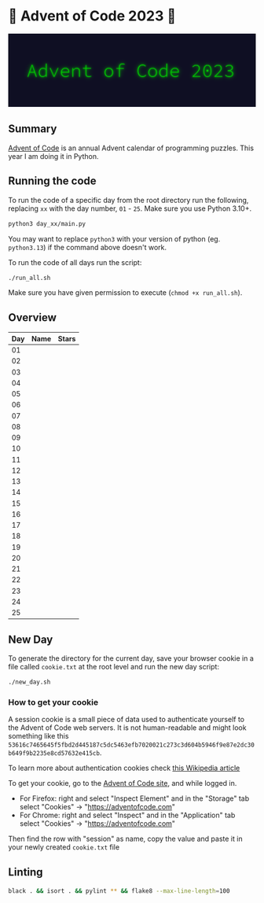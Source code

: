 # 🎄 Advent of Code 2023 🎄

![AoC2023 logo](https://raw.githubusercontent.com/orfeasa/advent-of-code-2023/master/header.png)

## Summary

[Advent of Code](http://adventofcode.com/) is an annual Advent calendar of programming puzzles.
This year I am doing it in Python.

## Running the code

To run the code of a specific day from the root directory run the following, replacing `xx` with the day number, `01` - `25`. Make sure you use Python 3.10+.

```sh
python3 day_xx/main.py
```

You may want to replace `python3` with your version of python (eg. `python3.13`) if the command above doesn't work.

To run the code of all days run the script:

```sh
./run_all.sh
```

Make sure you have given permission to execute (`chmod +x run_all.sh`).

## Overview

| Day | Name | Stars |
| --- | ---- | ----- |
| 01  |      |       |
| 02  |      |       |
| 03  |      |       |
| 04  |      |       |
| 05  |      |       |
| 06  |      |       |
| 07  |      |       |
| 08  |      |       |
| 09  |      |       |
| 10  |      |       |
| 11  |      |       |
| 12  |      |       |
| 13  |      |       |
| 14  |      |       |
| 15  |      |       |
| 16  |      |       |
| 17  |      |       |
| 18  |      |       |
| 19  |      |       |
| 20  |      |       |
| 21  |      |       |
| 22  |      |       |
| 23  |      |       |
| 24  |      |       |
| 25  |      |       |

## New Day

To generate the directory for the current day, save your browser cookie in a file called `cookie.txt` at the root level and run the new day script:

```sh
./new_day.sh
```

### How to get your cookie

A session cookie is a small piece of data used to authenticate yourself to the
Advent of Code web servers. It is not human-readable and might look something
like this `53616c7465645f5fbd2d445187c5dc5463efb7020021c273c3d604b5946f9e87e2dc30b649f9b2235e8cd57632e415cb`.

To learn more about authentication cookies check [this Wikipedia article](https://en.wikipedia.org/wiki/HTTP_cookie)

To get your cookie, go to the [Advent of Code site](https://adventofcode.com/), and while logged in.

- For Firefox: right and select "Inspect Element" and in the "Storage" tab select "Cookies" → "<https://adventofcode.com>"
- For Chrome: right and select "Inspect" and in the "Application" tab select "Cookies" → "<https://adventofcode.com>"

Then find the row with "session" as name, copy the value and paste it in your newly created `cookie.txt` file

## Linting

```sh
black . && isort . && pylint ** && flake8 --max-line-length=100
```
